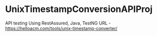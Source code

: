 # UnixTimestampConversionAPIProj
API testing Using RestAssured, Java, TestNG
URL - https://helloacm.com/tools/unix-timestamp-converter/
